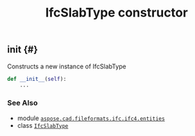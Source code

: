 ﻿---
title: IfcSlabType constructor
second_title: Aspose.CAD for Python via .NET API References
description: 
type: docs
weight: 10
url: /python-net/aspose.cad.fileformats.ifc.ifc4.entities/ifcslabtype/__init__/
is_root: false
---

## __init__ {#}

Constructs a new instance of IfcSlabType



```python
def __init__(self):
    ...
```





### See Also
* module [`aspose.cad.fileformats.ifc.ifc4.entities`](../../)
* class [`IfcSlabType`](/cad/python-net/aspose.cad.fileformats.ifc.ifc4.entities/ifcslabtype)
